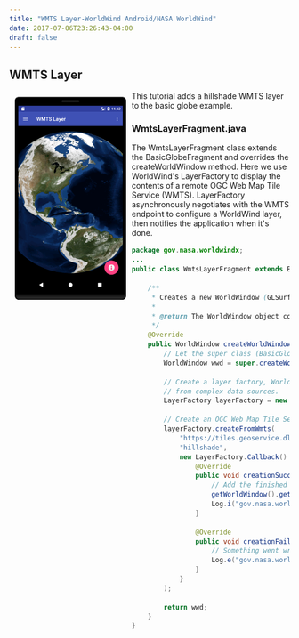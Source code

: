```yaml
---
title: "WMTS Layer-WorldWind Android/NASA WorldWind"
date: 2017-07-06T23:26:43-04:00
draft: false
---
```


## WMTS Layer

<img src="/img/ww-android-wmts-layer.png" class="img-responsive" hspace="10" vspace="10" align="left">This tutorial adds a hillshade WMTS layer to the basic globe example.

### WmtsLayerFragment.java

The WmtsLayerFragment class extends the BasicGlobeFragment and overrides the createWorldWindow method. Here we use WorldWind's LayerFactory to display the contents of a remote OGC Web Map Tile Service (WMTS). LayerFactory asynchronously negotiates with the WMTS endpoint to configure a WorldWind layer, then notifies the application when it's done.

```java
package gov.nasa.worldwindx;
...
public class WmtsLayerFragment extends BasicGlobeFragment {

    /**
     * Creates a new WorldWindow (GLSurfaceView) object with a WMTS Layer
     *
     * @return The WorldWindow object containing the globe.
     */
    @Override
    public WorldWindow createWorldWindow() {
        // Let the super class (BasicGlobeFragment) do the creation
        WorldWindow wwd = super.createWorldWindow();

        // Create a layer factory, WorldWind's general component for creating layers
        // from complex data sources.
        LayerFactory layerFactory = new LayerFactory();

        // Create an OGC Web Map Tile Service (WMTS) layer to display Global Hillshade based on GMTED2010
        layerFactory.createFromWmts(
            "https://tiles.geoservice.dlr.de/service/wmts", // WMTS server URL
            "hillshade",                                    // WMTS layer identifier
            new LayerFactory.Callback() {
                @Override
                public void creationSucceeded(LayerFactory factory, Layer layer) {
                    // Add the finished WMTS layer to the WorldWindow.
                    getWorldWindow().getLayers().addLayer(layer);
                    Log.i("gov.nasa.worldwind", "WMTS layer creation succeeded");
                }

                @Override
                public void creationFailed(LayerFactory factory, Layer layer, Throwable ex) {
                    // Something went wrong connecting to the WMTS server.
                    Log.e("gov.nasa.worldwind", "WMTS layer creation failed", ex);
                }
            }
        );

        return wwd;
    }
}
```